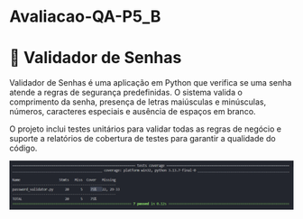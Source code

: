 # Avaliacao-QA-P5_B

# 🔐 Validador de Senhas

Validador de Senhas é uma aplicação em Python que verifica se uma senha atende a regras de segurança predefinidas. O sistema valida o comprimento da senha, presença de letras maiúsculas e minúsculas, números, caracteres especiais e ausência de espaços em branco.  

O projeto inclui testes unitários para validar todas as regras de negócio e suporte a relatórios de cobertura de testes para garantir a qualidade do código.

![alt text](image.png)